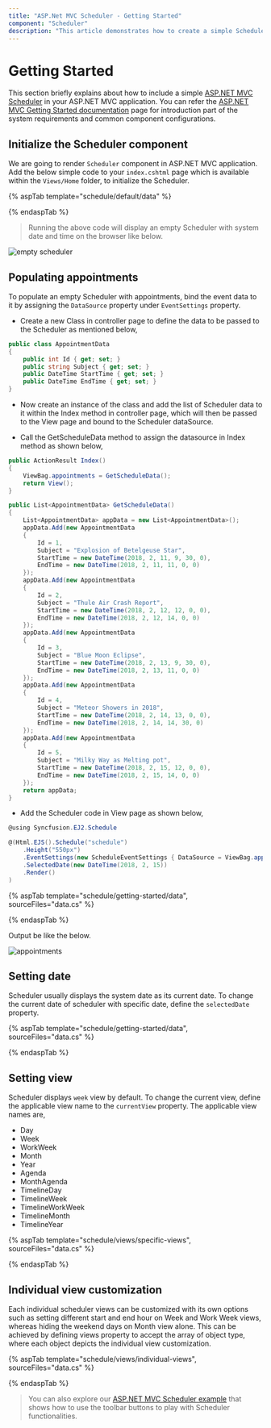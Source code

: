 ```yaml
---
title: "ASP.Net MVC Scheduler - Getting Started"
component: "Scheduler"
description: "This article demonstrates how to create a simple Scheduler and configure its available features."
---
```


# Getting Started

This section briefly explains about how to include a simple [ASP.NET MVC Scheduler](https://www.syncfusion.com/aspnet-mvc-ui-controls/scheduler) in your ASP.NET MVC application. You can refer the [ASP.NET MVC Getting Started documentation](../getting-started) page for introduction part of the system requirements and common component configurations.

## Initialize the Scheduler component

We are going to render `Scheduler` component in ASP.NET MVC application. Add the below simple code to your `index.cshtml` page which is available within the `Views/Home` folder, to initialize the Scheduler.

{% aspTab template="schedule/default/data" %}

{% endaspTab %}

> Running the above code will display an empty Scheduler with system date and time on the browser like below.

![empty scheduler](../../schedule/images/scheduler.png)

## Populating appointments

To populate an empty Scheduler with appointments, bind the event data to it by
assigning the `DataSource` property under `EventSettings` property.

* Create a new Class in controller page to define the data to be passed to the Scheduler as mentioned below,

```c#
public class AppointmentData
{
    public int Id { get; set; }
    public string Subject { get; set; }
    public DateTime StartTime { get; set; }
    public DateTime EndTime { get; set; }
}
```

* Now create an instance of the class and add the list of Scheduler data to it within the Index method in controller page, which will then be passed to the View page and bound to the Scheduler dataSource.

* Call the GetScheduleData method to assign the datasource in Index method as shown below,

```c#
public ActionResult Index()
{
    ViewBag.appointments = GetScheduleData();
    return View();
}

public List<AppointmentData> GetScheduleData()
{
    List<AppointmentData> appData = new List<AppointmentData>();
    appData.Add(new AppointmentData
    {
        Id = 1,
        Subject = "Explosion of Betelgeuse Star",
        StartTime = new DateTime(2018, 2, 11, 9, 30, 0),
        EndTime = new DateTime(2018, 2, 11, 11, 0, 0)
    });
    appData.Add(new AppointmentData
    {
        Id = 2,
        Subject = "Thule Air Crash Report",
        StartTime = new DateTime(2018, 2, 12, 12, 0, 0),
        EndTime = new DateTime(2018, 2, 12, 14, 0, 0)
    });
    appData.Add(new AppointmentData
    {
        Id = 3,
        Subject = "Blue Moon Eclipse",
        StartTime = new DateTime(2018, 2, 13, 9, 30, 0),
        EndTime = new DateTime(2018, 2, 13, 11, 0, 0)
    });
    appData.Add(new AppointmentData
    {
        Id = 4,
        Subject = "Meteor Showers in 2018",
        StartTime = new DateTime(2018, 2, 14, 13, 0, 0),
        EndTime = new DateTime(2018, 2, 14, 14, 30, 0)
    });
    appData.Add(new AppointmentData
    {
        Id = 5,
        Subject = "Milky Way as Melting pot",
        StartTime = new DateTime(2018, 2, 15, 12, 0, 0),
        EndTime = new DateTime(2018, 2, 15, 14, 0, 0)
    });
    return appData;
}
```

* Add the Scheduler code in View page as shown below,

```c#
@using Syncfusion.EJ2.Schedule

@(Html.EJS().Schedule("schedule")
    .Height("550px")
    .EventSettings(new ScheduleEventSettings { DataSource = ViewBag.appointments })
    .SelectedDate(new DateTime(2018, 2, 15))
    .Render()
)
```

{% aspTab template="schedule/getting-started/data", sourceFiles="data.cs" %}

{% endaspTab %}

Output be like the below.

![appointments](../../schedule/images/appointments.png)

## Setting  date

Scheduler usually displays the system date as its current date. To change the current date of scheduler with specific date, define the `selectedDate` property.

{% aspTab template="schedule/getting-started/data", sourceFiles="data.cs" %}

{% endaspTab %}

## Setting view

Scheduler displays `week` view by default. To change the current view, define the applicable view name to the `currentView` property. The applicable view names are,

* Day
* Week
* WorkWeek
* Month
* Year
* Agenda
* MonthAgenda
* TimelineDay
* TimelineWeek
* TimelineWorkWeek
* TimelineMonth
* TimelineYear

{% aspTab template="schedule/views/specific-views", sourceFiles="data.cs"  %}

{% endaspTab %}

## Individual view customization

Each individual scheduler views can be customized with its own options such as setting different start and end hour on Week and Work Week views, whereas hiding the weekend days on Month view alone.
This can be achieved by defining views property to accept the array of object type, where each object depicts the individual view customization.

{% aspTab template="schedule/views/individual-views", sourceFiles="data.cs"  %}

{% endaspTab %}

> You can also explore our [ASP.NET MVC Scheduler example](https://ej2.syncfusion.com/aspnetmvc/Schedule/Overview#/material) that shows how to use the toolbar buttons to play with Scheduler functionalities.
